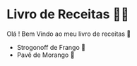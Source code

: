 # Livro de Receitas :man_cook:

Olá ! Bem Vindo ao meu livro de receitas :cookie:

- Strogonoff de Frango :chicken:
- Pavê de Morango :strawberry:


